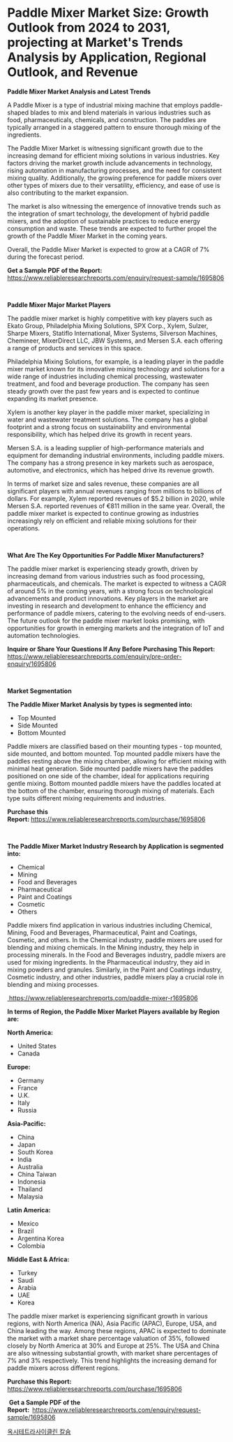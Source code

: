 <p><h1>Paddle Mixer Market Size: Growth Outlook from 2024 to 2031, projecting at Market's Trends Analysis by Application, Regional Outlook, and Revenue</h1></p><p><strong>Paddle Mixer Market Analysis and Latest Trends</strong></p>
<p><p>A Paddle Mixer is a type of industrial mixing machine that employs paddle-shaped blades to mix and blend materials in various industries such as food, pharmaceuticals, chemicals, and construction. The paddles are typically arranged in a staggered pattern to ensure thorough mixing of the ingredients.</p><p>The Paddle Mixer Market is witnessing significant growth due to the increasing demand for efficient mixing solutions in various industries. Key factors driving the market growth include advancements in technology, rising automation in manufacturing processes, and the need for consistent mixing quality. Additionally, the growing preference for paddle mixers over other types of mixers due to their versatility, efficiency, and ease of use is also contributing to the market expansion.</p><p>The market is also witnessing the emergence of innovative trends such as the integration of smart technology, the development of hybrid paddle mixers, and the adoption of sustainable practices to reduce energy consumption and waste. These trends are expected to further propel the growth of the Paddle Mixer Market in the coming years.</p><p>Overall, the Paddle Mixer Market is expected to grow at a CAGR of 7% during the forecast period.</p></p>
<p><strong>Get a Sample PDF of the Report:&nbsp;</strong> <a href="https://www.reliableresearchreports.com/enquiry/request-sample/1695806">https://www.reliableresearchreports.com/enquiry/request-sample/1695806</a></p>
<p>&nbsp;</p>
<p><strong>Paddle Mixer Major Market Players</strong></p>
<p><p>The paddle mixer market is highly competitive with key players such as Ekato Group, Philadelphia Mixing Solutions, SPX Corp., Xylem, Sulzer, Sharpe Mixers, Statiflo International, Mixer Systems, Silverson Machines, Chemineer, MixerDirect LLC, JBW Systems, and Mersen S.A. each offering a range of products and services in this space.</p><p>Philadelphia Mixing Solutions, for example, is a leading player in the paddle mixer market known for its innovative mixing technology and solutions for a wide range of industries including chemical processing, wastewater treatment, and food and beverage production. The company has seen steady growth over the past few years and is expected to continue expanding its market presence.</p><p>Xylem is another key player in the paddle mixer market, specializing in water and wastewater treatment solutions. The company has a global footprint and a strong focus on sustainability and environmental responsibility, which has helped drive its growth in recent years.</p><p>Mersen S.A. is a leading supplier of high-performance materials and equipment for demanding industrial environments, including paddle mixers. The company has a strong presence in key markets such as aerospace, automotive, and electronics, which has helped drive its revenue growth.</p><p>In terms of market size and sales revenue, these companies are all significant players with annual revenues ranging from millions to billions of dollars. For example, Xylem reported revenues of $5.2 billion in 2020, while Mersen S.A. reported revenues of €811 million in the same year. Overall, the paddle mixer market is expected to continue growing as industries increasingly rely on efficient and reliable mixing solutions for their operations.</p></p>
<p>&nbsp;</p>
<p><strong>What Are The Key Opportunities For Paddle Mixer Manufacturers?</strong></p>
<p><p>The paddle mixer market is experiencing steady growth, driven by increasing demand from various industries such as food processing, pharmaceuticals, and chemicals. The market is expected to witness a CAGR of around 5% in the coming years, with a strong focus on technological advancements and product innovations. Key players in the market are investing in research and development to enhance the efficiency and performance of paddle mixers, catering to the evolving needs of end-users. The future outlook for the paddle mixer market looks promising, with opportunities for growth in emerging markets and the integration of IoT and automation technologies.</p></p>
<p><strong>Inquire or Share Your Questions If Any Before Purchasing This Report:</strong> <a href="https://www.reliableresearchreports.com/enquiry/pre-order-enquiry/1695806">https://www.reliableresearchreports.com/enquiry/pre-order-enquiry/1695806</a></p>
<p>&nbsp;</p>
<p><strong>Market Segmentation</strong></p>
<p><strong>The Paddle Mixer Market Analysis by types is segmented into:</strong></p>
<p><ul><li>Top Mounted</li><li>Side Mounted</li><li>Bottom Mounted</li></ul></p>
<p><p>Paddle mixers are classified based on their mounting types - top mounted, side mounted, and bottom mounted. Top mounted paddle mixers have the paddles resting above the mixing chamber, allowing for efficient mixing with minimal heat generation. Side mounted paddle mixers have the paddles positioned on one side of the chamber, ideal for applications requiring gentle mixing. Bottom mounted paddle mixers have the paddles located at the bottom of the chamber, ensuring thorough mixing of materials. Each type suits different mixing requirements and industries.</p></p>
<p><strong>Purchase this Report:&nbsp;</strong><a href="https://www.reliableresearchreports.com/purchase/1695806">https://www.reliableresearchreports.com/purchase/1695806</a></p>
<p>&nbsp;</p>
<p><strong>The Paddle Mixer Market Industry Research by Application is segmented into:</strong></p>
<p><ul><li>Chemical</li><li>Mining</li><li>Food and Beverages</li><li>Pharmaceutical</li><li>Paint and Coatings</li><li>Cosmetic</li><li>Others</li></ul></p>
<p><p>Paddle mixers find application in various industries including Chemical, Mining, Food and Beverages, Pharmaceutical, Paint and Coatings, Cosmetic, and others. In the Chemical industry, paddle mixers are used for blending and mixing chemicals. In the Mining industry, they help in processing minerals. In the Food and Beverages industry, paddle mixers are used for mixing ingredients. In the Pharmaceutical industry, they aid in mixing powders and granules. Similarly, in the Paint and Coatings industry, Cosmetic industry, and other industries, paddle mixers play a crucial role in blending and mixing processes.</p></p>
<p><a href="https://www.reliableresearchreports.com/paddle-mixer-r1695806">&nbsp;https://www.reliableresearchreports.com/paddle-mixer-r1695806</a></p>
<p><strong>In terms of Region, the Paddle Mixer Market Players available by Region are:</strong></p>
<p>
    <p> <strong> North America: </strong>
        <ul>
            <li>United States</li>
            <li>Canada</li>
        </ul>
        </p> 
    <p> <strong> Europe: </strong>
        <ul>
            <li>Germany</li>
            <li>France</li>
            <li>U.K.</li>
            <li>Italy</li>
            <li>Russia</li>
        </ul>
        </p> 
    <p> <strong> Asia-Pacific: </strong>
        <ul>
            <li>China</li>
            <li>Japan</li>
            <li>South Korea</li>
            <li>India</li>
            <li>Australia</li>
            <li>China Taiwan</li>
            <li>Indonesia</li>
            <li>Thailand</li>
            <li>Malaysia</li>
        </ul>
        </p> 
    <p> <strong> Latin America: </strong>
        <ul>
            <li>Mexico</li>
            <li>Brazil</li>
            <li>Argentina Korea</li>
            <li>Colombia</li>
        </ul>
        </p> 
    <p> <strong> Middle East & Africa: </strong>
        <ul>
            <li>Turkey</li>
            <li>Saudi</li>
            <li>Arabia</li>
            <li>UAE</li>
            <li>Korea</li>
        </ul>
    </p>
    </p>
<p><p>The paddle mixer market is experiencing significant growth in various regions, with North America (NA), Asia Pacific (APAC), Europe, USA, and China leading the way. Among these regions, APAC is expected to dominate the market with a market share percentage valuation of 35%, followed closely by North America at 30% and Europe at 25%. The USA and China are also witnessing substantial growth, with market share percentages of 7% and 3% respectively. This trend highlights the increasing demand for paddle mixers across different regions.</p></p>
<p><strong>Purchase this Report: </strong><a href="https://www.reliableresearchreports.com/purchase/1695806">https://www.reliableresearchreports.com/purchase/1695806</a></p>
<p>&nbsp;<strong>Get a Sample PDF of the Report:&nbsp;&nbsp;</strong><a href="https://www.reliableresearchreports.com/enquiry/request-sample/1695806">https://www.reliableresearchreports.com/enquiry/request-sample/1695806</a></p>
<p><strong></strong></p>
<p><p><a href="https://github.com/wallacBahrtyinger567686/Market-Research-Report-List-1/blob/main/246999728598.md">옥시테트라사이클린 칼슘</a></p></p>